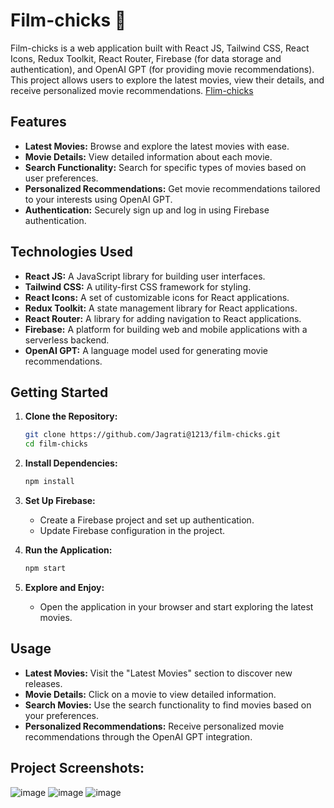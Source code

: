 # Film-chicks 🚀

Film-chicks is a web application built with React JS, Tailwind CSS, React Icons, Redux Toolkit, React Router, Firebase (for data storage and authentication), and OpenAI GPT (for providing movie recommendations). 
This project allows users to explore the latest movies, view their details, and receive personalized movie recommendations.
[Flim-chicks](https://film-chicks-hm83.vercel.app/)
## Features

- **Latest Movies:** Browse and explore the latest movies with ease.
- **Movie Details:** View detailed information about each movie.
- **Search Functionality:** Search for specific types of movies based on user preferences.
- **Personalized Recommendations:** Get movie recommendations tailored to your interests using OpenAI GPT.
- **Authentication:** Securely sign up and log in using Firebase authentication.

## Technologies Used

- **React JS:** A JavaScript library for building user interfaces.
- **Tailwind CSS:** A utility-first CSS framework for styling.
- **React Icons:** A set of customizable icons for React applications.
- **Redux Toolkit:** A state management library for React applications.
- **React Router:** A library for adding navigation to React applications.
- **Firebase:** A platform for building web and mobile applications with a serverless backend.
- **OpenAI GPT:** A language model used for generating movie recommendations.

## Getting Started

1. **Clone the Repository:**
   ```bash
   git clone https://github.com/Jagrati@1213/film-chicks.git
   cd film-chicks
   ```

2. **Install Dependencies:**
   ```bash
   npm install
   ```

3. **Set Up Firebase:**
   - Create a Firebase project and set up authentication.
   - Update Firebase configuration in the project.

4. **Run the Application:**
   ```bash
   npm start
   ```

5. **Explore and Enjoy:**
   - Open the application in your browser and start exploring the latest movies.

## Usage

- **Latest Movies:** Visit the "Latest Movies" section to discover new releases.
- **Movie Details:** Click on a movie to view detailed information.
- **Search Movies:** Use the search functionality to find movies based on your preferences.
- **Personalized Recommendations:** Receive personalized movie recommendations through the OpenAI GPT integration.

## Project Screenshots:
![image](https://github.com/Jagrati1213/film-chicks/assets/85276293/fd02ca83-1d03-4ef2-98e9-a751c4961520)
![image](https://github.com/Jagrati1213/film-chicks/assets/85276293/1c682812-5fe3-4756-8105-fbb258c3b697)
![image](https://github.com/Jagrati1213/film-chicks/assets/85276293/86af8886-a960-43ce-99e9-48b63bb75f60)



